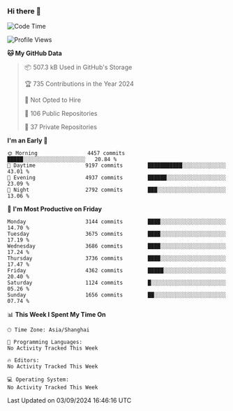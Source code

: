 ### Hi there 👋

<!--
**qbosen/qbosen** is a ✨ _special_ ✨ repository because its `README.md` (this file) appears on your GitHub profile.

Here are some ideas to get you started:

- 🔭 I’m currently working on ...
- 🌱 I’m currently learning ...
- 👯 I’m looking to collaborate on ...
- 🤔 I’m looking for help with ...
- 💬 Ask me about ...
- 📫 How to reach me: ...
- 😄 Pronouns: ...
- ⚡ Fun fact: ...
-->

<!--START_SECTION:waka-->
![Code Time](http://img.shields.io/badge/Code%20Time-2%2C111%20hrs%2036%20mins-blue)

![Profile Views](http://img.shields.io/badge/Profile%20Views-2-blue)

**🐱 My GitHub Data** 

> 📦 507.3 kB Used in GitHub's Storage 
 > 
> 🏆 735 Contributions in the Year 2024
 > 
> 🚫 Not Opted to Hire
 > 
> 📜 106 Public Repositories 
 > 
> 🔑 37 Private Repositories 
 > 
**I'm an Early 🐤** 

```text
🌞 Morning                4457 commits        █████░░░░░░░░░░░░░░░░░░░░   20.84 % 
🌆 Daytime                9197 commits        ███████████░░░░░░░░░░░░░░   43.01 % 
🌃 Evening                4937 commits        ██████░░░░░░░░░░░░░░░░░░░   23.09 % 
🌙 Night                  2792 commits        ███░░░░░░░░░░░░░░░░░░░░░░   13.06 % 
```
📅 **I'm Most Productive on Friday** 

```text
Monday                   3144 commits        ████░░░░░░░░░░░░░░░░░░░░░   14.70 % 
Tuesday                  3675 commits        ████░░░░░░░░░░░░░░░░░░░░░   17.19 % 
Wednesday                3686 commits        ████░░░░░░░░░░░░░░░░░░░░░   17.24 % 
Thursday                 3736 commits        ████░░░░░░░░░░░░░░░░░░░░░   17.47 % 
Friday                   4362 commits        █████░░░░░░░░░░░░░░░░░░░░   20.40 % 
Saturday                 1124 commits        █░░░░░░░░░░░░░░░░░░░░░░░░   05.26 % 
Sunday                   1656 commits        ██░░░░░░░░░░░░░░░░░░░░░░░   07.74 % 
```


📊 **This Week I Spent My Time On** 

```text
🕑︎ Time Zone: Asia/Shanghai

💬 Programming Languages: 
No Activity Tracked This Week

🔥 Editors: 
No Activity Tracked This Week

💻 Operating System: 
No Activity Tracked This Week
```


 Last Updated on 03/09/2024 16:46:16 UTC
<!--END_SECTION:waka-->
